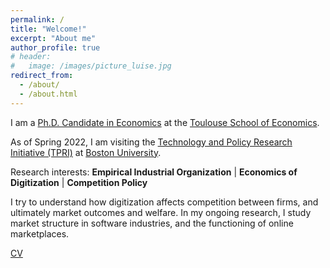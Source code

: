 ```yaml
---
permalink: /
title: "Welcome!"
excerpt: "About me"
author_profile: true
# header:
#   image: /images/picture_luise.jpg 
redirect_from: 
  - /about/
  - /about.html
---
```



I am a [Ph.D. Candidate in Economics](https://www.tse-fr.eu/people/luise-eisfeld) at the [Toulouse School of Economics](https://www.tse-fr.eu). 

As of Spring 2022, I am visiting the [Technology and Policy Research Initiative (TPRI)](https://sites.bu.edu/tpri/) at [Boston University](https://www.bu.edu).

Research interests: **Empirical Industrial Organization** &#124; **Economics of Digitization** &#124; **Competition Policy**

I try to understand how digitization affects competition between firms, and ultimately market outcomes and welfare. In my ongoing research, I study market structure in software industries, and the functioning of online marketplaces.

[CV](https://luiseeisfeld.github.io/assets/docs/CV_Eisfeld.pdf)


